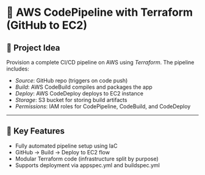 # 🚀 AWS CodePipeline with Terraform (GitHub to EC2)

## 📌 Project Idea

Provision a complete CI/CD pipeline on AWS using *Terraform*. The pipeline includes:

- *Source*: GitHub repo (triggers on code push)
- *Build*: AWS CodeBuild compiles and packages the app
- *Deploy*: AWS CodeDeploy deploys to EC2 instance
- *Storage*: S3 bucket for storing build artifacts
- *Permissions*: IAM roles for CodePipeline, CodeBuild, and CodeDeploy

---

## 🔧 Key Features

- Fully automated pipeline setup using IaC
- GitHub → Build → Deploy to EC2 flow
- Modular Terraform code (infrastructure split by purpose)
- Supports deployment via appspec.yml and buildspec.yml